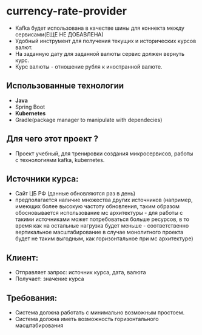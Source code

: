 
# currency-rate-provider
* Kafka будет использована в качестве шины для коннекта между сервисами(ЕЩЕ НЕ ДОБАВЛЕНА) 
* Удобный инструмент для получения текущих и исторических курсов валют.
* На заданную дату для заданной валюты сервис должен вернуть курс. 
* Курс валюты - отношение рубля к иностранной валюте.

## Использованные технологии
* **Java**
* Spring Boot
* **Kubernetes**
* Gradle(package manager to manipulate with dependecies)

## Для чего этот проект ?
* Проект учебный, для тренировки создания микросервисов, работы с технологиями kafka, kubernetes.

## Источники курса:
* Сайт ЦБ РФ (данные обновляются раз в день)
* предполагается наличие множества других источников (например, имеющих более высокую частоту обновления, таким образом обосновывается использование мс архитектуры - для работы с такими источниками может потребоваться больше ресурсов, в то время как на остальные нагрузка будет меньше - соответственно вертикальное масштабирование в случае монолитного проекта будет не таким выгодным, как горизонтальное при мс архитектуре) 

## Клиент:
* Отправляет запрос: источник курса, дата, валюта
* Получает: значение курса

## Требования:
* Система должна работать с минимально возможным простоем.
* Система должна иметь возможность горизонтального масштабирования


